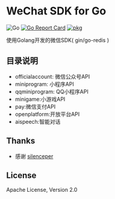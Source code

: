 # WeChat SDK for Go
![Go](https://github.com/donetkit/wechat/workflows/Go/badge.svg?branch=release-2.0)
[![Go Report Card](https://goreportcard.com/badge/github.com/donetkit/wechat)](https://goreportcard.com/report/github.com/donetkit/wechat)
[![pkg](https://img.shields.io/badge/dev-reference-007d9c?logo=go&logoColor=white&style=flat)](https://pkg.go.dev/github.com/donetkit/wechat?tab=doc)

使用Golang开发的微信SDK( gin/go-redis )

 
## 目录说明
- officialaccount: 微信公众号API
- miniprogram: 小程序API
- qqminiprogram: QQ小程序API
- minigame:小游戏API
- pay:微信支付API
- openplatform:开放平台API
- aispeech:智能对话

## Thanks
- 感谢 [silenceper](https://github.com/silenceper/wechat)

## License

Apache License, Version 2.0
